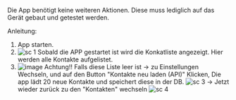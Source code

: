 Die App benötigt keine weiteren Aktionen. Diese muss lediglich auf das Gerät gebaut und getestet werden.

Anleitung:
1. App starten.
2. ![sc 1](https://github.com/user-attachments/assets/e53da455-2601-47bf-a796-4be757a9bb1d)
Sobald die APP gestartet ist wird die Konkatliste angezeigt. Hier werden alle Kontakte aufgelistet.
3. ![image](https://github.com/user-attachments/assets/a5f743d2-24e4-4cea-a7e3-d4a1d3966e91)
Achtung!! Falls diese Liste leer ist
-> zu Einstellungen Wechseln, und auf den Button "Kontakte neu laden (API)" Klicken, Die app lädt 20 neue Kontakte und speichert diese in der DB. 
![sc 3](https://github.com/user-attachments/assets/cdc9510f-b7be-40c4-a583-da0a27656662)
-> Jetzt wieder zurück zu den "Kontakten" wechseln
![sc 4](https://github.com/user-attachments/assets/730faa65-95ff-4a58-ab72-47dcd9037f4f)

